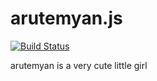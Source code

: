 # arutemyan.js
[![Build Status](https://travis-ci.org/elipmoc/arutemyan.js.svg?branch=master)](https://travis-ci.org/elipmoc/arutemyan.js)

arutemyan is a very cute little girl
